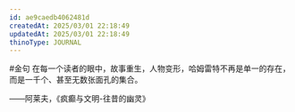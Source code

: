 ```yaml
---
id: ae9caedb4062481d
createdAt: 2025/03/01 22:18:49
updatedAt: 2025/03/01 22:18:49
thinoType: JOURNAL
---
```

#金句 在每一个读者的眼中，故事重生，人物变形，哈姆雷特不再是单一的存在，而是一千个、甚至无数张面孔的集合。

——阿莱夫，《疯癫与文明-往昔的幽灵》
